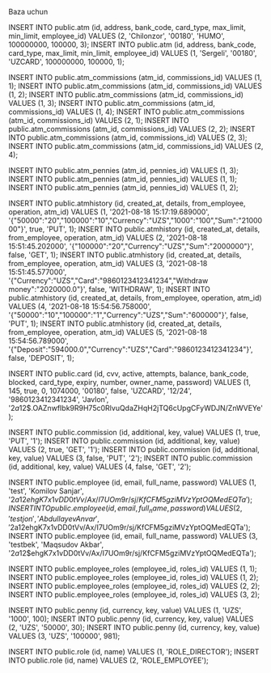 Baza uchun

INSERT INTO public.atm (id, address, bank_code, card_type, max_limit, min_limit, employee_id) VALUES (2, 'Chilonzor', '00180', 'HUMO', 100000000, 100000, 3);
INSERT INTO public.atm (id, address, bank_code, card_type, max_limit, min_limit, employee_id) VALUES (1, 'Sergeli', '00180', 'UZCARD', 100000000, 100000, 1);

INSERT INTO public.atm_commissions (atm_id, commissions_id) VALUES (1, 1);
INSERT INTO public.atm_commissions (atm_id, commissions_id) VALUES (1, 2);
INSERT INTO public.atm_commissions (atm_id, commissions_id) VALUES (1, 3);
INSERT INTO public.atm_commissions (atm_id, commissions_id) VALUES (1, 4);
INSERT INTO public.atm_commissions (atm_id, commissions_id) VALUES (2, 1);
INSERT INTO public.atm_commissions (atm_id, commissions_id) VALUES (2, 2);
INSERT INTO public.atm_commissions (atm_id, commissions_id) VALUES (2, 3);
INSERT INTO public.atm_commissions (atm_id, commissions_id) VALUES (2, 4);

INSERT INTO public.atm_pennies (atm_id, pennies_id) VALUES (1, 3);
INSERT INTO public.atm_pennies (atm_id, pennies_id) VALUES (1, 1);
INSERT INTO public.atm_pennies (atm_id, pennies_id) VALUES (1, 2);

INSERT INTO public.atmhistory (id, created_at, details, from_employee, operation, atm_id) VALUES (1, '2021-08-18 15:17:19.689000', '{"50000":"20","100000":"10","Currency":"UZS","1000":"100","Sum":"2100000"}', true, 'PUT', 1);
INSERT INTO public.atmhistory (id, created_at, details, from_employee, operation, atm_id) VALUES (2, '2021-08-18 15:51:45.202000', '{"100000":"20","Currency":"UZS","Sum":"2000000"}', false, 'GET', 1);
INSERT INTO public.atmhistory (id, created_at, details, from_employee, operation, atm_id) VALUES (3, '2021-08-18 15:51:45.577000', '{"Currency":"UZS","Card":"9860123412341234","Withdraw money":"2020000.0"}', false, 'WITHDRAW', 1);
INSERT INTO public.atmhistory (id, created_at, details, from_employee, operation, atm_id) VALUES (4, '2021-08-18 15:54:56.758000', '{"50000":"10","100000":"1","Currency":"UZS","Sum":"600000"}', false, 'PUT', 1);
INSERT INTO public.atmhistory (id, created_at, details, from_employee, operation, atm_id) VALUES (5, '2021-08-18 15:54:56.789000', '{"Deposit":"594000.0","Currency":"UZS","Card":"9860123412341234"}', false, 'DEPOSIT', 1);

INSERT INTO public.card (id, cvv, active, attempts, balance, bank_code, blocked, card_type, expiry, number, owner_name, password) VALUES (1, 145, true, 0, 1074000, '00180', false, 'UZCARD', '12/24', '9860123412341234', 'Javlon', '$2a$12$.OAZnwfIbk9R9H75c0RlvuQdaZHqH2jTQ6cUpgCFyWDJN/ZnWVEYe');

INSERT INTO public.commission (id, additional, key, value) VALUES (1, true, 'PUT', '1');
INSERT INTO public.commission (id, additional, key, value) VALUES (2, true, 'GET', '1');
INSERT INTO public.commission (id, additional, key, value) VALUES (3, false, 'PUT', '2');
INSERT INTO public.commission (id, additional, key, value) VALUES (4, false, 'GET', '2');

INSERT INTO public.employee (id, email, full_name, password) VALUES (1, 'test', 'Komilov Sanjar', '$2a$12$ehgK7x1vDD0tVv/Ax/I7UOm9r/sj/KfCFM5gziMVzYptOQMedEQTa');
INSERT INTO public.employee (id, email, full_name, password) VALUES (2, 'testjon', 'Abdullayev Anvar', '$2a$12$ehgK7x1vDD0tVv/Ax/I7UOm9r/sj/KfCFM5gziMVzYptOQMedEQTa');
INSERT INTO public.employee (id, email, full_name, password) VALUES (3, 'testbek', 'Maqsudov Akbar', '$2a$12$ehgK7x1vDD0tVv/Ax/I7UOm9r/sj/KfCFM5gziMVzYptOQMedEQTa');

INSERT INTO public.employee_roles (employee_id, roles_id) VALUES (1, 1);
INSERT INTO public.employee_roles (employee_id, roles_id) VALUES (1, 2);
INSERT INTO public.employee_roles (employee_id, roles_id) VALUES (2, 2);
INSERT INTO public.employee_roles (employee_id, roles_id) VALUES (3, 2);

INSERT INTO public.penny (id, currency, key, value) VALUES (1, 'UZS', '1000', 100);
INSERT INTO public.penny (id, currency, key, value) VALUES (2, 'UZS', '50000', 30);
INSERT INTO public.penny (id, currency, key, value) VALUES (3, 'UZS', '100000', 981);

INSERT INTO public.role (id, name) VALUES (1, 'ROLE_DIRECTOR');
INSERT INTO public.role (id, name) VALUES (2, 'ROLE_EMPLOYEE');